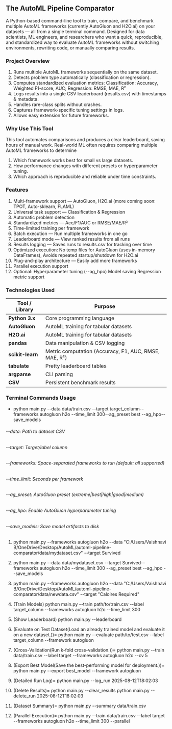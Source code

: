 ## The AutoML Pipeline Comparator
A Python-based command-line tool to train, compare, and benchmark multiple AutoML frameworks (currently AutoGluon and H2O.ai) on your datasets — all from a single terminal command.
Designed for data scientists, ML engineers, and researchers who want a quick, reproducible, and standardized way to evaluate AutoML frameworks without switching environments, rewriting code, or manually comparing results.


### Project Overview
1. Runs multiple AutoML frameworks sequentially on the same dataset.
2. Detects problem type automatically (classification or regression).
3. Computes standardized evaluation metrics:
Classification: Accuracy, Weighted F1-score, AUC;
Regression: RMSE, MAE, R²
4. Logs results into a single CSV leaderboard (results.csv) with timestamps & metadata.
5. Handles rare-class splits without crashes.
6. Captures framework-specific tuning settings in logs.
7. Allows easy extension for future frameworks.


### Why Use This Tool
This tool automates comparisons and produces a clear leaderboard, saving hours of manual work. Real-world ML often requires comparing multiple AutoML frameworks to determine
1. Which framework works best for small vs large datasets.
2. How performance changes with different presets or hyperparameter tuning.
3. Which approach is reproducible and reliable under time constraints.


### Features
1. Multi-framework support — AutoGluon, H2O.ai (more coming soon: TPOT, Auto-sklearn, FLAML)
2. Universal task support — Classification & Regression
3. Automatic problem detection
4. Standardized metrics — Acc/F1/AUC or RMSE/MAE/R²
5. Time-limited training per framework
6. Batch execution — Run multiple frameworks in one go
7. Leaderboard mode — View ranked results from all runs
8. Results logging — Saves runs to results.csv for tracking over time
9. Optimized execution:
No temp files for AutoGluon (uses in-memory DataFrames),
Avoids repeated startup/shutdown for H2O.ai
10. Plug-and-play architecture — Easily add more frameworks
11. Parallel execution support
12. Optional:
Hyperparameter tuning (--ag_hpo)
Model saving
Regression metric support

### Technologies Used
| Tool / Library   | Purpose                                               |
| ---------------- | ----------------------------------------------------- |
| **Python 3.x**   | Core programming language                             |
| **AutoGluon**    | AutoML training for tabular datasets                  |
| **H2O.ai**       | AutoML training for tabular datasets                  |
| **pandas**       | Data manipulation & CSV logging                       |
| **scikit-learn** | Metric computation (Accuracy, F1, AUC, RMSE, MAE, R²) |
| **tabulate**     | Pretty leaderboard tables                             |
| **argparse**     | CLI parsing                                           |
| **CSV**          | Persistent benchmark results                          |


### Terminal Commands Usage
* python main.py --data data/train.csv --target target_column--frameworks autogluon h2o --time_limit 300--ag_preset best --ag_hpo--save_models
###### --data: Path to dataset CSV
###### --target: Target/label column
###### --frameworks: Space-separated frameworks to run (default: all supported)
###### --time_limit: Seconds per framework
###### --ag_preset: AutoGluon preset (extreme|best|high|good|medium)
###### --ag_hpo: Enable AutoGluon hyperparameter tuning
###### --save_models: Save model artifacts to disk

1. python main.py --frameworks autogluon h2o --data "C:/Users/Vaishnavi B/OneDrive/Desktop/AutoML/automl-pipeline-comparator/data/mydataset.csv" --target Survived
2. python main.py --data data/mydataset.csv --target Survived--frameworks autogluon h2o --time_limit 300 --ag_preset best --ag_hpo --save_models
3. python main.py --frameworks autogluon h2o --data "C:/Users/Vaishnavi B/OneDrive/Desktop/AutoML/automl-pipeline-comparator/data/newdata.csv" --target "Caloires Required"



1. (Train Models)
python main.py --train path/to/train.csv --label target_column --frameworks autogluon h2o --time_limit 300
2. (Show Leaderboard)
python main.py --leaderboard
3. (Evaluate on Test Dataset(Load an already trained model and evaluate it on a new dataset.))=
python main.py --evaluate path/to/test.csv --label target_column --framework autogluon
4. (Cross-Validation(Run k-fold cross-validation.))=
python main.py --train data/train.csv --label target --frameworks autogluon h2o --cv 5
5. (Export Best Model(Save the best-performing model for deployment.))=
python main.py --export best_model --framework autogluon
6. (Detailed Run Log)=
python main.py --log_run 2025-08-12T18:02:03
7. (Delete Results)=
python main.py --clear_results
python main.py --delete_run 2025-08-12T18:02:03
8. (Dataset Summary)=
python main.py --summary data/train.csv
9. (Parallel Execution)=
python main.py --train data/train.csv --label target --frameworks autogluon h2o --time_limit 300 --parallel


































